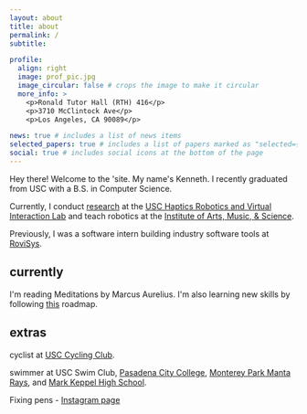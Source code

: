 ```yaml
---
layout: about
title: about
permalink: /
subtitle:

profile:
  align: right
  image: prof_pic.jpg
  image_circular: false # crops the image to make it circular
  more_info: >
    <p>Ronald Tutor Hall (RTH) 416</p>
    <p>3710 McClintock Ave</p>
    <p>Los Angeles, CA 90089</p>

news: true # includes a list of news items
selected_papers: true # includes a list of papers marked as "selected={true}"
social: true # includes social icons at the bottom of the page
---
```


Hey there! Welcome to the 'site. My name's Kenneth. I recently graduated from USC with a B.S. in Computer Science.

Currently, I conduct [research](https://bpb-us-e2.wpmucdn.com/sites.uci.edu/dist/2/5230/files/2023/09/64_SCR_23_Kenneth_Tiet.pdf) at the [USC Haptics Robotics and Virtual Interaction Lab](https://sites.usc.edu/culbertson/) and teach robotics at the [Institute of Arts, Music, & Science](http://www.iams-usa.org/).

Previously, I was a software intern building industry software tools at [RoviSys](https://www.rovisys.com).

## currently

I'm reading Meditations by Marcus Aurelius. I'm also learning new skills by following [this](https://roadmap.sh/backend) roadmap.

## extras

cyclist at [USC Cycling Club](https://usccycling.com/).

swimmer at USC Swim Club, [Pasadena City College](https://pcclancers.com/sports/mswimdive/index), [Monterey Park Manta Rays](https://www.gomotionapp.com/team/campmr/page/home), and [Mark Keppel High School](https://www.mkhs.org/).

Fixing pens - [Instagram page](https://www.instagram.com/kayteepens/)

